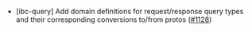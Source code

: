 - [ibc-query] Add domain definitions for request/response query types and their
  corresponding conversions to/from protos
  ([\#1128](https://github.com/cosmos/ibc-rs/issues/1128))
